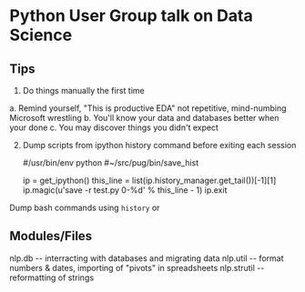 Python User Group talk on Data Science
===

Tips
----

1. Do things manually the first time
    
  a. Remind yourself, "This is productive EDA" not repetitive, mind-numbing Microsoft wrestling
  b. You'll know your data and databases better when your done
  c. You may discover things you didn't expect

2. Dump scripts from ipython history command before exiting each session

    #/usr/bin/env python
    #~/src/pug/bin/save_hist

    ip = get_ipython()
    this_line = list(ip.history_manager.get_tail())[-1][1]
    ip.magic(u'save -r test.py 0-%d' % this_line - 1)
    ip.exit

Dump bash commands using `history` or 


Modules/Files
-------------
nlp.db -- interracting with databases and migrating data
nlp.util -- format numbers & dates, importing of "pivots" in spreadsheets
nlp.strutil -- reformatting of strings